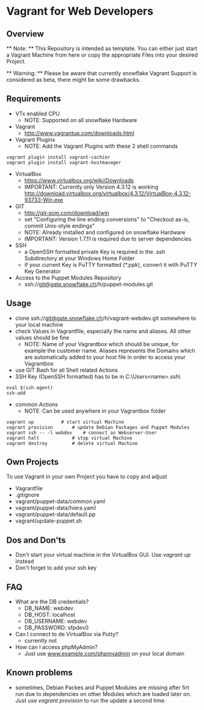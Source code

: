 # Vagrant for Web Developers

## Overview

** Note: ** This Repository is intended as template. You can either just start a Vagrant Machine from here or copy the appropriate Files into your desired Project.

** Warning: ** Please be aware that currently snowflake Vagrant Support is considered as beta, there might be some drawbacks.

## Requirements

* VTx enabled CPU
    * NOTE: Supported on all snowflake Hardware
* Vagrant
    * http://www.vagrantup.com/downloads.html
* Vagrant Plugins
    * NOTE: Add the Vagrant Plugins with these 2 shell commands
    
```
vagrant plugin install vagrant-cachier
vagrant plugin install vagrant-hostmanager
```
* VirtualBox
    * https://www.virtualbox.org/wiki/Downloads
    * IMPORTANT: Currently only Version 4.3.12 is working http://download.virtualbox.org/virtualbox/4.3.12/VirtualBox-4.3.12-93733-Win.exe
* GIT
    * http://git-scm.com/download/win
    * set "Configuring the line ending conversions" to "Checkout as-is, commit Unix-style endings"
    * NOTE: Already installed and configured on snowflake Hardware
    * IMPORTANT: Version 1.7.11 is required due to server dependencies
* SSH
    * a OpenSSH formatted private Key is required in the .ssh Subdirectory at your Windows Home Folder
    * if your current Key is PuTTY formatted (\*.ppk), convert it with PuTTY Key Generator
* Access to the Puppet Modules Repository
    * ssh://git@gate.snowflake.ch/h/puppet-modules.git

## Usage

* clone ssh://git@gate.snowflake.ch/h/vagrant-webdev.git somewhere to your local machine
* check Values in Vagrantfile, especially the name and aliases. All other values should be fine
    * NOTE: Name of your Vagrantbox which should be unique, for example the customer name. Aliases represents the Domains which are automatically added to your host file in order to access your Vagrantbox
* use GIT Bash for all Shell related Actions
 * SSH Key (OpenSSH formatted) has to be in C:\Users\<name>\.ssh\

```
eval $(ssh-agent)
ssh-add
```
* common Actions
    * NOTE: Can be used anywhere in your Vagrantbox folder

```
vagrant up			# start virtual Machine
vagrant provision		# update Debian Packages and Puppet Modules
vagrant ssh -- -l webdev	# connect as Webserver-User
vagrant halt			# stop virtual Machine
vagrant destroy 		# delete virtual Machine
```

## Own Projects
To use Vagrant in your own Project you have to copy and adjust

* Vagrantfile
* .gitignore
* vagrant/puppet-data/common.yaml
* vagrant/puppet-data/hiera.yaml
* vagrant/puppet-data/default.pp
* vagrant/update-puppet.sh

## Dos and Don'ts
* Don't start your virtual machine in the VirtualBox GUI. Use *vagrant up* instead
* Don't forget to add your ssh key

## FAQ
* What are the DB credentials?
	* DB_NAME: webdev
    * DB_HOST: localhost
    * DB_USERNAME: webdev
    * DB_PASSWORD: sfpdev0
* Can I connect to de VirtualBox via Putty?
    * currently not
* How can I access phpMyAdmin?
    * Just use www.example.com/phpmyadmin on your local domain
	
## Known problems
* sometimes, Debian Packes and Puppet Modules are missing after firt run due to dependencies on other Modules which are loaded later on. Just use *vagrant provision* to run the update a second time. 
